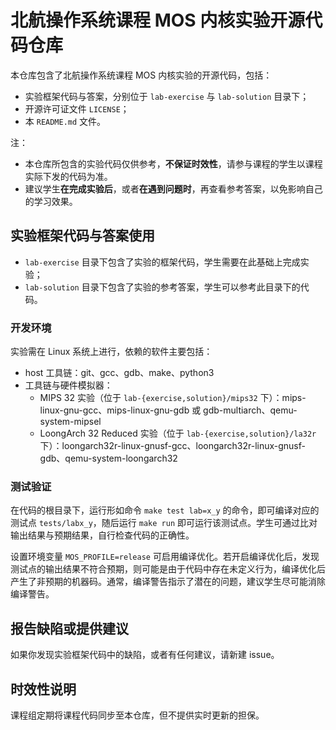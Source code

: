 # 北航操作系统课程 MOS 内核实验开源代码仓库

本仓库包含了北航操作系统课程 MOS 内核实验的开源代码，包括：
- 实验框架代码与答案，分别位于 `lab-exercise` 与 `lab-solution` 目录下；
- 开源许可证文件 `LICENSE`；
- 本 `README.md` 文件。

注：
- 本仓库所包含的实验代码仅供参考，**不保证时效性**，请参与课程的学生以课程实际下发的代码为准。
- 建议学生**在完成实验后**，或者**在遇到问题时**，再查看参考答案，以免影响自己的学习效果。

## 实验框架代码与答案使用

- `lab-exercise` 目录下包含了实验的框架代码，学生需要在此基础上完成实验；
- `lab-solution` 目录下包含了实验的参考答案，学生可以参考此目录下的代码。

### 开发环境

实验需在 Linux 系统上进行，依赖的软件主要包括：
- host 工具链：git、gcc、gdb、make、python3
- 工具链与硬件模拟器：
  - MIPS 32 实验（位于 `lab-{exercise,solution}/mips32` 下）：mips-linux-gnu-gcc、mips-linux-gnu-gdb 或 gdb-multiarch、qemu-system-mipsel
  - LoongArch 32 Reduced 实验（位于 `lab-{exercise,solution}/la32r` 下）：loongarch32r-linux-gnusf-gcc、loongarch32r-linux-gnusf-gdb、qemu-system-loongarch32

### 测试验证

在代码的根目录下，运行形如命令 `make test lab=x_y` 的命令，即可编译对应的测试点 `tests/labx_y`，随后运行 `make run` 即可运行该测试点。学生可通过比对输出结果与预期结果，自行检查代码的正确性。

设置环境变量 `MOS_PROFILE=release` 可启用编译优化。若开启编译优化后，发现测试点的输出结果不符合预期，则可能是由于代码中存在未定义行为，编译优化后产生了非预期的机器码。通常，编译警告指示了潜在的问题，建议学生尽可能消除编译警告。

## 报告缺陷或提供建议

如果你发现实验框架代码中的缺陷，或者有任何建议，请新建 issue。

## 时效性说明

课程组定期将课程代码同步至本仓库，但不提供实时更新的担保。
